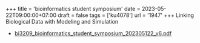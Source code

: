 +++
title = 'bioinformatics student symposium'
date = 2023-05-22T09:00:00+07:00
draft = false
tags = ['ku4078']
url = '1947'
+++
Linking Biological Data with Modeling and Simulation
<!--more-->

+ [bi3209_bioinformatics_student_symposium_202305122_v6.pdf](https://zenodo.org/doi/10.5281/zenodo.7955392)
